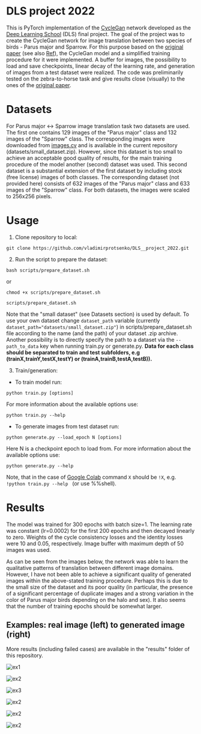 # DLS project 2022

This is PyTorch implementation of the [CycleGan](https://github.com/junyanz/pytorch-CycleGAN-and-pix2pix) network developed as the [Deep Learning School](https://www.dlschool.org/) (DLS) final project. The goal of the project was to create the CycleGan network for image translation between two species of birds - Parus major and Sparrow. For this purpose based on the [original paper](https://arxiv.org/abs/1703.10593) (see also [Ref](https://openaccess.thecvf.com/content_iccv_2017/html/Zhu_Unpaired_Image-To-Image_Translation_ICCV_2017_paper.html)), the CycleGan model and a simplified training procedure for it were implemented. A buffer for images, the possibility to load and save checkpoints, linear decay of the learning rate, and generation of images from a test dataset were realized. The code was preliminarily tested on the zebra-to-horse task and give results close (visually) to the ones of the [original paper](https://arxiv.org/abs/1703.10593).

# Datasets
For Parus major <-> Sparrow image translation task two datasets are used. The first one contains 129 images of the "Parus major" class and 132 images of the "Sparrow" class. The corresponding images were downloaded from [images.cv](https://images.cv ) and is available in the current repository (datasets/small_dataset.zip). However, since this dataset is too small to achieve an acceptable good quality of results, for the main training procedure of the model another (second) dataset was used. This second dataset is a substantial extension of the first dataset by including stock (free license) images of both classes. The corresponding dataset (not provided here) consists of 632 images of the "Parus major" class and 633 images of the "Sparrow" class. For both datasets, the images were scaled to 256x256 pixels.

# Usage 

1. Clone repository to local:

```git clone https://github.com/vladimirprotsenko/DLS__project_2022.git```

2. Run the script to prepare the dataset:  

```bash scripts/prepare_dataset.sh``` 

or 

```chmod +x scripts/prepare_dataset.sh```

```scripts/prepare_dataset.sh```


Note that the "small dataset" (see Datasets section) is used by default. To use your own dataset change `dataset_path` variable (currently `dataset_path="datasets/small_dataset.zip"`) in scripts/prepare_dataset.sh file according to the name (and the path) of your dataset .zip archive. Another possibility is to directly specify the path to a dataset via the `--path_to_data` key when running train.py or generate.py. **Data for each class should be separated to train and test subfolders, e.g (trainX,trainY,testX,testY) or (trainA,trainB,testA,testB)).**

3. Train/generation:

* To train model run:

```python train.py [options]```

For more information about the available options use:

```python train.py --help ```     

* To generate images from test dataset run:

```python generate.py --load_epoch N [options]```

Here N is a checkpoint epoch to load from. For more information about the available options use:

```python generate.py --help ```  

Note, that in the case of [Google Colab](https://colab.research.google.com/) command `X` should be `!X`, e.g. `!python train.py --help ` (or use %%shell).

# Results

The model was trained for 300 epochs with batch size=1. The learning rate was constant (lr=0.0002) for the first 200 epochs and then decayed linearly to zero. Weights of the cycle consistency losses and the identity losses were 10 and 0.05, respectively. Image buffer with maximum depth of 50 images was used. 

As can be seen from the images below, the network was able to learn the qualitative patterns of translation between different image domains. However, I have not been able to achieve a significant quality of generated images within the above-stated training procedure. Perhaps this is due to the small size of the dataset and its poor quality (in particular, the presence of a significant percentage of duplicate images and a strong variation in the color of Parus major birds depending on the halo and sex). It also seems that the number of training epochs should be somewhat larger. 


## Examples: real image (left) to generated image (right)

More results (including failed cases) are available in the "results" folder of this repository.  


![ex1](https://github.com/vladimirprotsenko/DLS_project_2022/blob/main/results/imgs_results/XtoYandYtoX_epoch_itr_483.png?raw=true)

![ex2](https://github.com/vladimirprotsenko/DLS_project_2022/blob/main/results/imgs_results/XtoYandYtoX_epoch_itr_486.png?raw=true)

![ex3](https://github.com/vladimirprotsenko/DLS_project_2022/blob/main/results/imgs_results/XtoYandYtoX_epoch_itr_369.png?raw=true)

![ex2](https://github.com/vladimirprotsenko/DLS_project_2022/blob/main/results/imgs_results/XtoYandYtoX_epoch_itr_329.png?raw=true)

![ex2](https://github.com/vladimirprotsenko/DLS_project_2022/blob/main/results/imgs_results/XtoYandYtoX_epoch_itr_268.png?raw=true)

![ex2](https://github.com/vladimirprotsenko/DLS_project_2022/blob/main/results/imgs_results/XtoYandYtoX_epoch_itr_228.png?raw=true)



